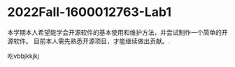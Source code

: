# 2022Fall-1600012763-Lab1

本学期本人希望能学会开源软件的基本使用和维护方法，并尝试制作一个简单的开源软件。
目前本人需先熟悉开源项目，才能继续做出贡献。.


吃vbbjkkjkj
